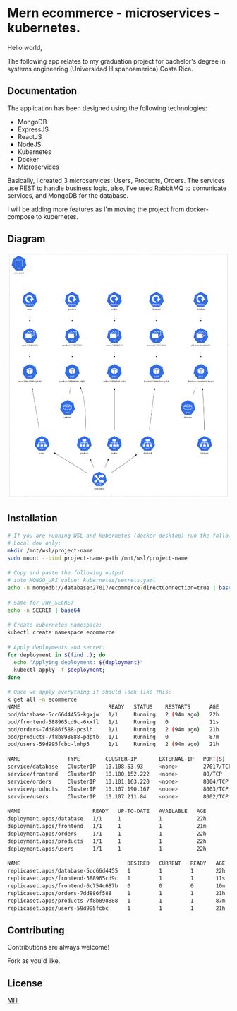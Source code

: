 # Mern ecommerce - microservices - kubernetes.

Hello world,

The following app relates to my graduation project 
for bachelor's degree in systems engineering (Universidad Hispanoamerica) Costa Rica.


## Documentation

The application has been designed using the following technologies:

- MongoDB
- ExpressJS
- ReactJS
- NodeJS
- Kubernetes
- Docker
- Microservices

Basically, I created 3 microservices: Users, Products, Orders.
The services use REST to handle business logic, also,
I've used RabbitMQ to comunicate services, and MongoDB for the database.

I will be adding more features as I'm moving the project from 
docker-compose to kubernetes.

## Diagram
![This is an image](default.png)

## Installation

```bash
# If you are running WSL and kubernetes (docker desktop) run the following:
# Local dev only:
mkdir /mnt/wsl/project-name
sudo mount --bind project-name-path /mnt/wsl/project-name

# Copy and paste the following output
# into MONGO_URI value: kubernetes/secrets.yaml 
echo -n mongodb://database:27017/ecommerce?directConnection=true | base64

# Same for JWT_SECRET
echo -n SECRET | base64

# Create kubernetes namespace:
kubectl create namespace ecommerce

# Apply deployments and secret:
for deployment in $(find .); do
  echo "Applying deployment: ${deployment}"
  kubectl apply -f $deployment;
done

# Once we apply everything it should look like this:
k get all -n ecommerce
NAME                            READY   STATUS    RESTARTS      AGE
pod/database-5cc66d4455-kgxjw   1/1     Running   2 (94m ago)   22h
pod/frontend-588965cd9c-6kxfl   1/1     Running   0             11s
pod/orders-7dd886f588-pcslh     1/1     Running   2 (94m ago)   21h
pod/products-7f8b898888-pdptb   1/1     Running   0             87m
pod/users-59d995fcbc-lmhp5      1/1     Running   2 (94m ago)   21h

NAME               TYPE        CLUSTER-IP       EXTERNAL-IP   PORT(S)     AGE
service/database   ClusterIP   10.108.53.93     <none>        27017/TCP   22h
service/frontend   ClusterIP   10.100.152.222   <none>        80/TCP      21m
service/orders     ClusterIP   10.101.163.220   <none>        8004/TCP    22h
service/products   ClusterIP   10.107.190.167   <none>        8003/TCP    22h
service/users      ClusterIP   10.107.211.84    <none>        8002/TCP    22h

NAME                       READY   UP-TO-DATE   AVAILABLE   AGE
deployment.apps/database   1/1     1            1           22h
deployment.apps/frontend   1/1     1            1           21m
deployment.apps/orders     1/1     1            1           22h
deployment.apps/products   1/1     1            1           22h
deployment.apps/users      1/1     1            1           22h

NAME                                  DESIRED   CURRENT   READY   AGE
replicaset.apps/database-5cc66d4455   1         1         1       22h
replicaset.apps/frontend-588965cd9c   1         1         1       11s
replicaset.apps/frontend-6c754c687b   0         0         0       10m
replicaset.apps/orders-7dd886f588     1         1         1       21h
replicaset.apps/products-7f8b898888   1         1         1       87m
replicaset.apps/users-59d995fcbc      1         1         1       21h
```

## Contributing

Contributions are always welcome!

Fork as you'd like.


## License

[MIT](https://choosealicense.com/licenses/mit/)


